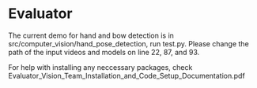 # Evaluator 
The current demo for hand and bow detection is in src/computer_vision/hand_pose_detection, run test.py. Please change the path of the input videos and models on line 22, 87, and 93.

For help with installing any neccessary packages, check Evaluator_Vision_Team_Installation_and_Code_Setup_Documentation.pdf
